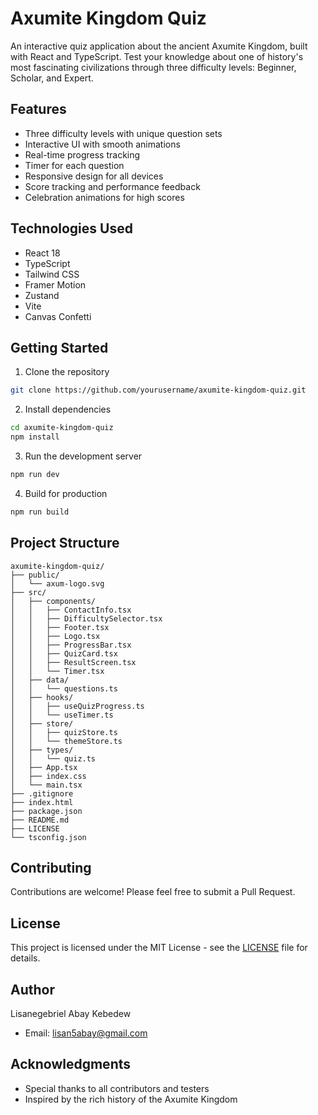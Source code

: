 # Axumite Kingdom Quiz

An interactive quiz application about the ancient Axumite Kingdom, built with React and TypeScript. Test your knowledge about one of history's most fascinating civilizations through three difficulty levels: Beginner, Scholar, and Expert.

## Features

- Three difficulty levels with unique question sets
- Interactive UI with smooth animations
- Real-time progress tracking
- Timer for each question
- Responsive design for all devices
- Score tracking and performance feedback
- Celebration animations for high scores

## Technologies Used

- React 18
- TypeScript
- Tailwind CSS
- Framer Motion
- Zustand
- Vite
- Canvas Confetti

## Getting Started

1. Clone the repository
```bash
git clone https://github.com/yourusername/axumite-kingdom-quiz.git
```

2. Install dependencies
```bash
cd axumite-kingdom-quiz
npm install
```

3. Run the development server
```bash
npm run dev
```

4. Build for production
```bash
npm run build
```

## Project Structure

```
axumite-kingdom-quiz/
├── public/
│   └── axum-logo.svg
├── src/
│   ├── components/
│   │   ├── ContactInfo.tsx
│   │   ├── DifficultySelector.tsx
│   │   ├── Footer.tsx
│   │   ├── Logo.tsx
│   │   ├── ProgressBar.tsx
│   │   ├── QuizCard.tsx
│   │   ├── ResultScreen.tsx
│   │   └── Timer.tsx
│   ├── data/
│   │   └── questions.ts
│   ├── hooks/
│   │   ├── useQuizProgress.ts
│   │   └── useTimer.ts
│   ├── store/
│   │   ├── quizStore.ts
│   │   └── themeStore.ts
│   ├── types/
│   │   └── quiz.ts
│   ├── App.tsx
│   ├── index.css
│   └── main.tsx
├── .gitignore
├── index.html
├── package.json
├── README.md
├── LICENSE
└── tsconfig.json
```

## Contributing

Contributions are welcome! Please feel free to submit a Pull Request.

## License

This project is licensed under the MIT License - see the [LICENSE](LICENSE) file for details.

## Author

Lisanegebriel Abay Kebedew
- Email: lisan5abay@gmail.com

## Acknowledgments

- Special thanks to all contributors and testers
- Inspired by the rich history of the Axumite Kingdom